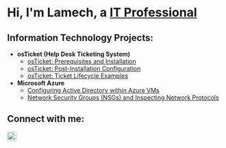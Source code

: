 <h1>Hi, I'm Lamech, a <a href="https://linkedin.com/in/lamechisrael">IT Professional</a></h1>

<!--<h2>DevOps Projects:</h2>

-->

<h2>Information Technology Projects:</h2>

- <b>osTicket (Help Desk Ticketing System)</b>
  - [osTicket: Prerequisites and Installation](https://github.com/lamechisrael/osticket-prereqs)
  - [osTicket: Post-Installation Configuration](https://github.com/lamechisrael/osticket-postinstall)
  - [osTicket: Ticket Lifecycle Examples](https://github.com/lamechisrael/osticket-lifecycle)
- <b>Microsoft Azure</b>
  - [Configuring Active Directory within Azure VMs](https://github.com/lamechisrael/azure-active-directory)
  - [Network Security Groups (NSGs) and Inspecting Network Protocols](https://github.com/lamechisrael/security-groups)

<h2>Connect with me:</h2>

[<img align="left" alt="Lamech | LinkedIn" width="22px" src="https://cdn-icons-png.flaticon.com/512/174/174857.png" />][linkedin]



[linkedin]: https://linkedin.com/in/LamechIsrael
